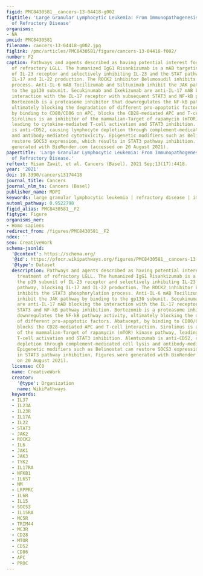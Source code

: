 ```yaml
---
figid: PMC8430581__cancers-13-04418-g002
figtitle: 'Large Granular Lymphocytic Leukemia: From Immunopathogenesis to Treatment
  of Refractory Disease'
organisms:
- NA
pmcid: PMC8430581
filename: cancers-13-04418-g002.jpg
figlink: /pmc/articles/PMC8430581/figure/cancers-13-04418-f002/
number: F2
caption: Pathways and agents described as having potential interest for the treatment
  of refractory LGLL. The humanized IgG1 Risankizumab is a mAB targeting the p19 subunit
  of IL-23 receptor and selectively inhibiting IL-23 and the STAT pathway, blocking
  IL-17 and IL-22 production. The ROCK2 inhibitor Belumosudil inhibits the STAT3 phosphorylation
  process. Anti-IL-6 mAB Tocilizumab and Siltuximab inhibit the JAK pathway by binding
  to the gp130 subunit. Secukinumab and Ixekizumab are anti-IL-17 mAB blocking the
  interaction with the IL-17 receptor with subsequent STAT3 and NF-kB pathway inhibition.
  Bortezomib is a proteasome inhibitor that downregulates the NF-kB pathway activity,
  ultimately blocking the degradation of different pro-apoptotic factors. Abatacept,
  by binding to CD80/CD86 on APC, blocks the CD28-mediated APC and T-cell interaction.
  Sirolimus is an inhibitor of the mammalian-Target of rapamycin (mTOR) kinase pathway,
  leading to cytokine-mediated T-cell activation and STAT3 inhibition. Alemtuzumab
  is anti-CD52, causing lymphocyte depletion through complement-medicated cell lysis
  and antibody-mediated cytotoxicity. Epigenetic modifiers such as Belinostat can
  restore SOCS3 expression, which results in STAT3 pathway inhibition. Figures were
  generated with BioRender.com (accessed on 20 August 2021).
papertitle: 'Large Granular Lymphocytic Leukemia: From Immunopathogenesis to Treatment
  of Refractory Disease.'
reftext: Misam Zawit, et al. Cancers (Basel). 2021 Sep;13(17):4418.
year: '2021'
doi: 10.3390/cancers13174418
journal_title: Cancers
journal_nlm_ta: Cancers (Basel)
publisher_name: MDPI
keywords: large granular lymphocytic leukemia | refractory disease | immunogenomics
automl_pathway: 0.9522798
figid_alias: PMC8430581__F2
figtype: Figure
organisms_ner:
- Homo sapiens
redirect_from: /figures/PMC8430581__F2
ndex: ''
seo: CreativeWork
schema-jsonld:
  '@context': https://schema.org/
  '@id': https://pfocr.wikipathways.org/figures/PMC8430581__cancers-13-04418-g002.html
  '@type': Dataset
  description: Pathways and agents described as having potential interest for the
    treatment of refractory LGLL. The humanized IgG1 Risankizumab is a mAB targeting
    the p19 subunit of IL-23 receptor and selectively inhibiting IL-23 and the STAT
    pathway, blocking IL-17 and IL-22 production. The ROCK2 inhibitor Belumosudil
    inhibits the STAT3 phosphorylation process. Anti-IL-6 mAB Tocilizumab and Siltuximab
    inhibit the JAK pathway by binding to the gp130 subunit. Secukinumab and Ixekizumab
    are anti-IL-17 mAB blocking the interaction with the IL-17 receptor with subsequent
    STAT3 and NF-kB pathway inhibition. Bortezomib is a proteasome inhibitor that
    downregulates the NF-kB pathway activity, ultimately blocking the degradation
    of different pro-apoptotic factors. Abatacept, by binding to CD80/CD86 on APC,
    blocks the CD28-mediated APC and T-cell interaction. Sirolimus is an inhibitor
    of the mammalian-Target of rapamycin (mTOR) kinase pathway, leading to cytokine-mediated
    T-cell activation and STAT3 inhibition. Alemtuzumab is anti-CD52, causing lymphocyte
    depletion through complement-medicated cell lysis and antibody-mediated cytotoxicity.
    Epigenetic modifiers such as Belinostat can restore SOCS3 expression, which results
    in STAT3 pathway inhibition. Figures were generated with BioRender.com (accessed
    on 20 August 2021).
  license: CC0
  name: CreativeWork
  creator:
    '@type': Organization
    name: WikiPathways
  keywords:
  - IL37
  - IL23A
  - IL23R
  - IL17A
  - IL22
  - STAT3
  - JAK2
  - ROCK2
  - IL6
  - JAK1
  - JAK3
  - TYK2
  - IL17RA
  - NFKB1
  - IL6ST
  - NM
  - LRPPRC
  - IL6R
  - IL15
  - SOCS3
  - IL15RA
  - MC5R
  - TRIM44
  - MC3R
  - CD28
  - MTOR
  - CD52
  - CD86
  - APC
  - PROC
---
```

